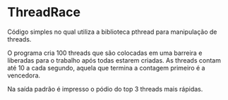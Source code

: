 # ThreadRace

Código simples no qual utiliza a biblioteca pthread para manipulação de threads.

O programa cria 100 threads que são colocadas em uma barreira e liberadas para o trabalho após todas estarem criadas. As threads contam até 10 a cada segundo, aquela que termina a contagem primeiro é a vencedora.

Na saída padrâo é impresso o pódio do top 3 threads mais rápidas.
